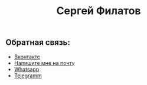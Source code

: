 <header class="header">
        <div class="header__title">
            <h1 class="title">Cергей Филатов</h1>
        </div>
    </header>
    <section class="contacts">
        <div class="contacts__title">
            <h2 class="title">Обратная связь:</h2>
        </div>
        <ul class="contacts__list">
            <li class="contacts__line"><a href="https://vk.com/id99299347">Вконтакте</a></li>
            <li class="contacts__line"><a href="mailto:don.filato2010@yandex.ru">Напишите мне на почту</a></li>
            <li class="contacts__line"><a href="https://wa.me/79053212188">Whatsapp</a></li>
            <li class="contacts__line"><a href="https://tlgg.ru/@filatovss1994">Telegramm</a></li>
        </ul>
    </section>
